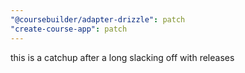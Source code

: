 ```yaml
---
"@coursebuilder/adapter-drizzle": patch
"create-course-app": patch
---
```


this is a catchup after a long slacking off with releases
